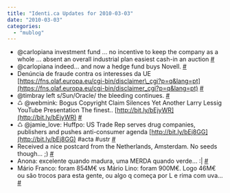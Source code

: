 ```yaml
---
title: "Identi.ca Updates for 2010-03-03"
date: "2010-03-03"
categories: 
  - "mublog"
---
```


- @carlopiana investment fund ... no incentive to keep the company as a whole ... absent an overall industrial plan easiest cash-in an auction [#](http://identi.ca/notice/23597280)
- @carlopiana indeed... and now a hedge fund buys Novell. [#](http://identi.ca/notice/23597286)
- Denúncia de fraude contra os interesses da UE [https://fns.olaf.europa.eu/cgi-bin/disclaimer\_cgi?p=q&lang=pt](https://fns.olaf.europa.eu/cgi-bin/disclaimer_cgi?p=q&lang=pt) [#](http://identi.ca/notice/23597875)
- @timbray left s/Sun/Oracle/ the bleeding continues. [#](http://identi.ca/notice/23601382)
- ♺ @webmink: Bogus Copyright Claim Silences Yet Another Larry Lessig YouTube Presentation The finest.. [http://bit.ly/bEjyWR](http://bit.ly/bEjyWR) [#](http://identi.ca/notice/23603344)
- ♺ @jamie\_love: Huffpo: US Trade Rep serves drug companies, publishers and pushes anti-consumer agenda [http://bit.ly/bEj8GG](http://bit.ly/bEj8GG) #acta #ustr [#](http://identi.ca/notice/23604377)
- Received a nice postcard from the Netherlands, Amsterdam. No seeds though... ;) [#](http://identi.ca/notice/23637061)
- Anona: excelente quando madura, uma MERDA quando verde... :| [#](http://identi.ca/notice/23645032)
- Mário Franco: foram 854M€ vs Mário Lino: foram 900M€. Logo 46M€ ou são trocos para esta gente, ou algo q começa por L e rima com uva... [#](http://identi.ca/notice/23649014)

